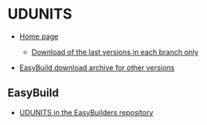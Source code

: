 # UDUNITS

  * [Home page](https://www.unidata.ucar.edu/software/udunits/)

      * [Download of the last versions in each branch only](https://artifacts.unidata.ucar.edu/service/rest/repository/browse/downloads-udunits/)

  * [EasyBuild download archive for other versions](https://sources.easybuild.io/u/UDUNITS/)


## EasyBuild

  * [UDUNITS in the EasyBuilders repository](https://github.com/easybuilders/easybuild-easyconfigs/tree/main/easybuild/easyconfigs/u/UDUNITS)

